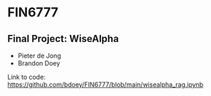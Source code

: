 # FIN6777
## Final Project: WiseAlpha
- Pieter de Jong
- Brandon Doey

Link to code: https://github.com/bdoey/FIN6777/blob/main/wisealpha_rag.ipynb
